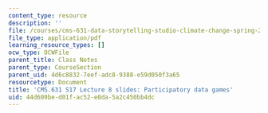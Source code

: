 ```yaml
---
content_type: resource
description: ''
file: /courses/cms-631-data-storytelling-studio-climate-change-spring-2017/44d609bed01fac52e0da5a2c450bb4dc_MITCMS_631s17_lec8_games.pdf
file_type: application/pdf
learning_resource_types: []
ocw_type: OCWFile
parent_title: Class Notes
parent_type: CourseSection
parent_uid: 4d6c8832-7eef-adc8-9388-e59d050f3a65
resourcetype: Document
title: 'CMS.631 S17 Lecture 8 slides: Participatory data games'
uid: 44d609be-d01f-ac52-e0da-5a2c450bb4dc
---
```

